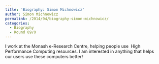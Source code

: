 ```yaml
---
title: 'Biography: Simon Michnowicz'
author: Simon Michnowicz
permalink: /2014/04/biography-simon-michnowicz/
categories:
  - Biography
  - Round 09/0
---
```

I work at the Monash e-Research Centre, helping people use  High Performance Computing resources. I am interested in anything that helps our users use these computers better!
